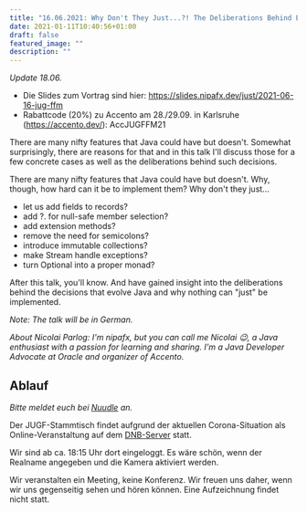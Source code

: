 ```yaml
---
title: "16.06.2021: Why Don't They Just...?! The Deliberations Behind Evolving Java"
date: 2021-01-11T10:40:56+01:00
draft: false
featured_image: ""
description: ""
---
```


*Update 18.06.*
* Die Slides zum Vortrag sind hier: https://slides.nipafx.dev/just/2021-06-16-jug-ffm
* Rabattcode (20%) zu Accento am 28./29.09. in Karlsruhe (https://accento.dev/): AccJUGFFM21

There are many nifty features that Java could have but doesn't. Somewhat surprisingly, there are reasons for that and in this talk I'll discuss those for a few concrete cases as well as the deliberations behind such decisions.

There are many nifty features that Java could have but doesn't. Why, though, how hard can it be to implement them? Why don't they just...

* let us add fields to records?
* add ?. for null-safe member selection?
* add extension methods?
* remove the need for semicolons?
* introduce immutable collections?
* make Stream handle exceptions?
* turn Optional into a proper monad?

After this talk, you'll know. And have gained insight into the deliberations behind the decisions that evolve Java and why nothing can "just" be implemented.

_Note: The talk will be in German._

_About Nicolai Parlog: I'm nipafx, but you can call me Nicolai 😉, a Java enthusiast with a passion for learning and sharing. I'm a Java Developer Advocate at Oracle and organizer of Accento._

## Ablauf 

_Bitte meldet euch bei [Nuudle](https://nuudel.digitalcourage.de/XNbWtv1rkX1lcps1) an._

Der JUGF-Stammtisch findet aufgrund der aktuellen Corona-Situation als Online-Veranstaltung auf dem [DNB-Server](http://meet.dnb.de/raum/jugfmeeting) statt.

Wir sind ab ca. 18:15 Uhr dort eingeloggt. Es wäre schön, wenn der Realname angegeben und die Kamera aktiviert werden.

Wir veranstalten ein Meeting, keine Konferenz. Wir freuen uns daher, wenn wir uns gegenseitig sehen und hören können.
Eine Aufzeichnung findet nicht statt.